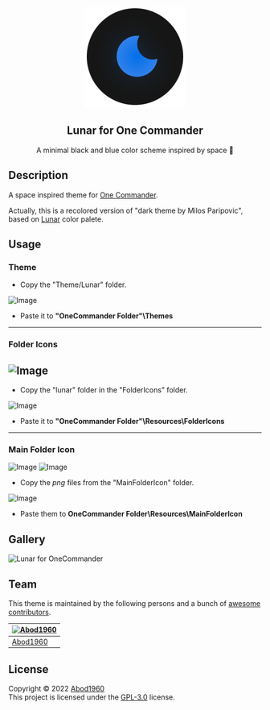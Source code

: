 <p align="center">
    <img src="https://github.com/lunar-theme/lunar-theme/raw/main/assets/icon-rounded.png" />
    <h2 align="center">Lunar for One Commander</h2>
</p>

<p align="center">A minimal black and blue color scheme inspired by space 🚀</p>

##  Description

A space inspired theme for [One Commander](http://www.onecommander.com).
 
Actually, this is a recolored version of "dark theme by Milos Paripovic", based on [Lunar](https://lunar-theme.github.io) color palete.

## Usage


### Theme


- Copy the "Theme/Lunar" folder.

![Image](https://i.imgur.com/p9GgQe5.jpg)

- Paste it to **"OneCommander Folder"\Themes**

---
### Folder Icons


![Image](https://i.imgur.com/EVQ5qqt.png)
---
- Copy the "lunar" folder in the "FolderIcons" folder.

![Image](https://i.imgur.com/zg6839l.jpg)

- Paste it to **"OneCommander Folder"\Resources\FolderIcons**

---
### Main Folder Icon

![Image](https://i.imgur.com/U12aZ1p.png)    ![Image](https://i.imgur.com/oVCZ4LJ.png)

- Copy the *png* files from the "MainFolderIcon" folder.

![Image](https://i.imgur.com/SliqlSz.jpg)

- Paste them to **OneCommander Folder\Resources\MainFolderIcon**

## Gallery

![Lunar for OneCommander](https://i.imgur.com/m9u0OTW.jpg)

## Team

This theme is maintained by the following persons and a bunch of [awesome contributors](https://github.com/lunar-theme/template/graphs/contributors).

<a href="https://github.com/Abod1960" alt=""><img width="100" alt="Abod1960" src="https://avatars.githubusercontent.com/u/79435005?v=4"></a> |
--- |
<a alt="Abod1960" href="https://github.com/Abod1960">Abod1960</a> |

## License

Copyright © 2022 [Abod1960](https://github.com/Abod1960)<br />
This project is licensed under the [GPL-3.0](https://github.com/lunar-theme/onecommander/blob/main/LICENSE) license.





